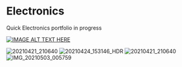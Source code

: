 # Electronics

Quick Electronics portfolio in progress

[![IMAGE ALT TEXT HERE](https://img.youtube.com/vi/vjTF_rUfjfM/0.jpg)](https://www.youtube.com/watch?v=vjTF_rUfjfM)


![20210421_210640](https://github.com/kevintah/Electronics/assets/95604034/a40af835-db39-4e54-acc0-69cb64b0150b)
![20210424_153146_HDR](https://github.com/kevintah/Electronics/assets/95604034/0b2f8b34-4249-4f55-8c23-72a7bb837dcd)
![20210421_210640](https://github.com/kevintah/Electronics/assets/95604034/451084c8-7ade-4511-a557-8c5d33cb52b0)
![IMG_20210503_005759](https://github.com/kevintah/Electronics/assets/95604034/3a35ae2f-2138-44b9-badd-df0c7f38e0ec)
